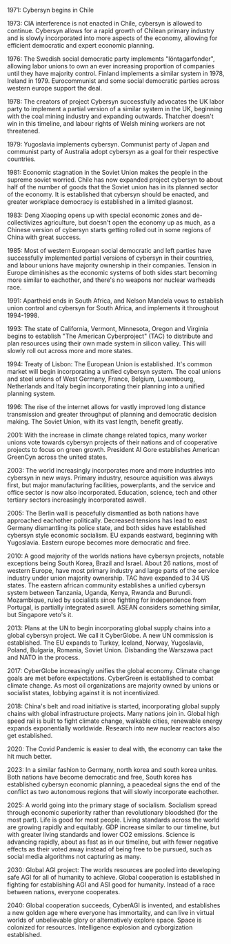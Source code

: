 

1971: Cybersyn begins in Chile

1973: CIA interference is not enacted in Chile, cybersyn is allowed to continue. Cybersyn allows for a rapid growth of Chilean primary industry and is slowly incorporated into more aspects of the economy, allowing for efficient democratic and expert economic planning.

1976: The Swedish social democratic party implements "löntagarfonder", allowing labor unions to own an ever increasing proportion of companies until they have majority control. Finland implements a similar system in 1978, Ireland in 1979. Eurocommunist and some social democratic parties across western europe support the deal. 

1978: The creators of project Cybersyn successfully advocates the UK labor party to implement a partial version of a similar system in the UK, beginning with the coal mining industry and expanding outwards. Thatcher doesn't win in this timeline, and labour rights of Welsh mining workers are not threatened. 

1979: Yugoslavia implements cybersyn. Communist party of Japan and communist party of Australia adopt cybersyn as a goal for their respective countries. 

1981: Economic stagnation in the Soviet Union makes the people in the supreme soviet worried. Chile has now expanded project cybersyn to about half of the number of goods that the Soviet union has in its planned sector of the economy. It is established that cybersyn should be enacted, and greater workplace democracy is established in a limited glasnost. 

1983: Deng Xiaoping opens up with special economic zones and de-collectivizes agriculture, but doesn't open the economy up as much, as a Chinese version of cybersyn starts getting rolled out in some regions of China with great success. 

1985: Most of western European social democratic and left parties have successfully implemented partial versions of cybersyn in their countries, and labour unions have majority ownership in their companies. Tension in Europe diminishes as the economic systems of both sides start becoming more similar to eachother, and there's no weapons nor nuclear warheads race. 

1991: Apartheid ends in South Africa, and Nelson Mandela vows to establish union control and cybersyn for South Africa, and implements it throughout 1994-1998.

1993: The state of California, Vermont, Minnesota, Oregon and Virginia begins to establish "The American Cyberproject" (TAC) to distribute and plan resources using their own made system in silicon valley. This will slowly roll out across more and more states. 

1994: Treaty of Lisbon: The European Union is established. It's common market will begin incorporating a unified cybersyn system. The coal unions and steel unions of West Germany,  France, Belgium, Luxembourg, Netherlands and Italy begin incorporating their planning into a unified planning system. 

1996: The rise of the internet allows for vastly improved long distance transmission and greater throughput of planning and democratic decision making. The Soviet Union, with its vast length, benefit greatly. 

2001: With the increase in climate change related topics, many worker unions vote towards cybersyn projects of their nations and of cooperative projects to focus on green growth. President Al Gore establishes American GreenCyn across the united states.

2003: The world increasingly incorporates more and more industries into cybersyn in new ways. Primary industry, resource aquisition was always first, but major manufacturing facilities, powerplants, and the service and office sector is now also incorporated. Education, science, tech and other tertiary sectors increasingly incorporated aswell. 

2005: The Berlin wall is peacefully dismantled as both nations have approached eachother politically. Decreased tensions has lead to east Germany dismantling its police state, and both sides have established cybersyn style economic socialism. EU expands eastward, beginning with Yugoslavia. Eastern europe becomes more democratic and free.

2010: A good majority of the worlds nations have cybersyn projects, notable exceptions being South Korea, Brazil and Israel. About 26 nations, most of western Europe, have most primary industry and large parts of the service industry under union majority ownership. TAC have expanded to 34 US states. The eastern african community establishes a unified cybersyn system between Tanzania, Uganda, Kenya, Rwanda and Burundi. Mozambique, ruled by socialists since fighting for independence from Portugal, is partially integrated aswell. ASEAN considers something similar, but Singapore veto's it. 

2013: Plans at the UN to begin incorporating global supply chains into a global cybersyn project. We call it CyberGlobe. A new UN commission is established. The EU expands to Turkey, Iceland, Norway, Yugoslavia, Poland, Bulgaria, Romania, Soviet Union. Disbanding the Warszawa pact and NATO in the process. 

2017: CyberGlobe increasingly unifies the global economy. Climate change goals are met before expectations. CyberGreen is established to combat climate change. As most oil organizations are majority owned by unions or socialist states, lobbying against it is not incentivized. 

2018: China's belt and road initiative is started, incorporating global supply chains with global infrastructure projects. Many nations join in. Global high speed rail is built to fight climate change, walkable cities, renewable energy expands exponentially worldwide. Research into new nuclear reactors also get established. 

2020: The Covid Pandemic is easier to deal with, the economy can take the hit much better. 

2023: In a similar fashion to Germany, north korea and south korea unites. Both nations have become democratic and free, South korea has established cybersyn economic planning, a peacedeal signs the end of the conflict as two autonomous regions that will slowly incorporate eachother.

2025: A world going into the primary stage of socialism. Socialism spread through economic superiority rather than revolutionary bloodshed (for the most part). Life is good for most people. Living standards across the world are growing rapidly and equitably. GDP increase similar to our timeline, but with greater living standards and lower CO2 emissions. Science is advancing rapidly, about as fast as in our timeline, but with fewer negative effects as their voted away instead of being free to be pursued, such as social media algorithms not capturing as many. 

2030: Global AGI project: The worlds resources are pooled into developing safe AGI for all of humanity to achieve. Global cooperation is established in fighting for establishing AGI and ASI good for humanity. Instead of a race between nations, everyone cooperates. 

2040: Global cooperation succeeds, CyberAGI is invented, and establishes a new golden age where everyone has immortality, and can live in virtual worlds of unbelievable glory or alternatively explore space. Space is colonized for resources. Intelligence explosion and cyborgization established. 

